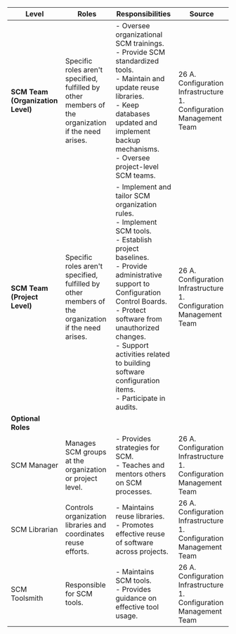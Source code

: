 | **Level**                    | **Roles**                                                                                                 | **Responsibilities**                                                                                                                                                                                                                      | **Source**                                            |
|-------------------------------|----------------------------------------------------------------------------------------------------------|------------------------------------------------------------------------------------------------------------------------------------------------------------------------------------------------------------------------------------------|------------------------------------------------------|
| **SCM Team (Organization Level)** | Specific roles aren't specified, fulfilled by other members of the organization if the need arises. | - Oversee organizational SCM trainings.  <br> - Provide SCM standardized tools.  <br> - Maintain and update reuse libraries.  <br> - Keep databases updated and implement backup mechanisms.  <br> - Oversee project-level SCM teams.       | 26 A. Configuration Infrastructure 1. Configuration Management Team |
| **SCM Team (Project Level)**     | Specific roles aren't specified, fulfilled by other members of the organization if the need arises. | - Implement and tailor SCM organization rules.  <br> - Implement SCM tools.  <br> - Establish project baselines.  <br> - Provide administrative support to Configuration Control Boards.  <br> - Protect software from unauthorized changes. <br> - Support activities related to building software configuration items.  <br> - Participate in audits. | 26 A. Configuration Infrastructure 1. Configuration Management Team |
| **Optional Roles**              |                                                                                                      |                                                                                                                                                                                                                                          |                                                      |
| SCM Manager                     | Manages SCM groups at the organization or project level.                                              | - Provides strategies for SCM.  <br> - Teaches and mentors others on SCM processes.                                                                                                                                                      | 26 A. Configuration Infrastructure 1. Configuration Management Team |
| SCM Librarian                   | Controls organization libraries and coordinates reuse efforts.                                        | - Maintains reuse libraries.  <br> - Promotes effective reuse of software across projects.                                                                                                                                               | 26 A. Configuration Infrastructure 1. Configuration Management Team |
| SCM Toolsmith                   | Responsible for SCM tools.                                                                           | - Maintains SCM tools.  <br> - Provides guidance on effective tool usage.                                                                                                                                                                | 26 A. Configuration Infrastructure 1. Configuration Management Team |

